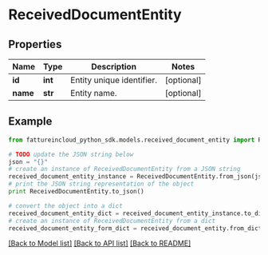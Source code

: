 # ReceivedDocumentEntity


## Properties
Name | Type | Description | Notes
------------ | ------------- | ------------- | -------------
**id** | **int** | Entity unique identifier. | [optional] 
**name** | **str** | Entity name. | [optional] 

## Example

```python
from fattureincloud_python_sdk.models.received_document_entity import ReceivedDocumentEntity

# TODO update the JSON string below
json = "{}"
# create an instance of ReceivedDocumentEntity from a JSON string
received_document_entity_instance = ReceivedDocumentEntity.from_json(json)
# print the JSON string representation of the object
print ReceivedDocumentEntity.to_json()

# convert the object into a dict
received_document_entity_dict = received_document_entity_instance.to_dict()
# create an instance of ReceivedDocumentEntity from a dict
received_document_entity_form_dict = received_document_entity.from_dict(received_document_entity_dict)
```
[[Back to Model list]](../README.md#documentation-for-models) [[Back to API list]](../README.md#documentation-for-api-endpoints) [[Back to README]](../README.md)


